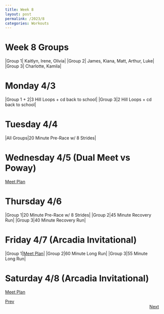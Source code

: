 ```yaml
---
title: Week 8
layout: post
permalink: /2023/8
categories: Workouts
---
```



# Week 8 Groups

|Group 1| Kaitlyn, Irene, Olivia|
|Group 2| James, Kiana, Matt, Arthur, Luke|
|Group 3| Charlotte, Kamila|

# Monday 4/3 

|Group 1 + 2|3 Hill Loops + cd back to school|
|Group 3|2 Hill Loops + cd back to school|

# Tuesday 4/4

|All Groups|20 Minute Pre-Race w/ 8 Strides|

# Wednesday 4/5 (Dual Meet vs Poway)

[Meet Plan]({{site.baseurl}}/2023/PO)

# Thursday 4/6

|Group 1|20 Minute Pre-Race w/ 8 Strides|
|Group 2|45 Minute Recovery Run|
|Group 3|40 Minute Recovery Run|

# Friday 4/7 (Arcadia Invitational)

|Group 1|[Meet Plan]({{site.baseurl}}/2023/AI)|
|Group 2|60 Minute Long Run|
|Group 3|55 Minute Long Run|


# Saturday 4/8 (Arcadia Invitational)

[Meet Plan]({{site.baseurl}}/2023/AI)

<div style="text-align: left"> <a href="{{site.baseurl}}/2023/7">Prev</a></div> 
<div style="text-align: right"> <a href="{{site.baseurl}}/2023/9">Next</a></div>